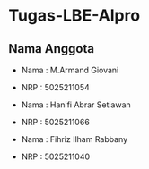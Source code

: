 # Tugas-LBE-Alpro

**Nama Anggota**
---
* Nama : M.Armand Giovani
* NRP : 5025211054

* Nama : Hanifi Abrar Setiawan
* NRP : 5025211066

* Nama : Fihriz Ilham Rabbany
* NRP : 5025211040